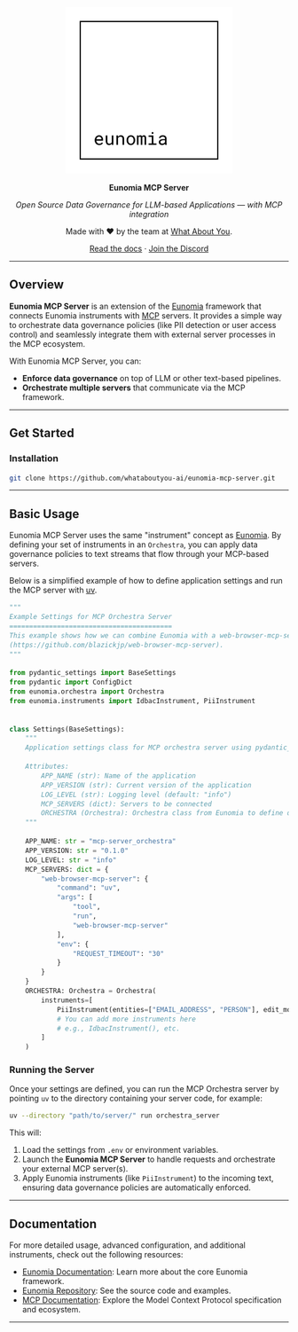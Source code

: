 <div align="center" style="margin-bottom: 1em;">

<img src="https://raw.githubusercontent.com/whataboutyou-ai/eunomia/be03ef57ade3686e6ae7e34227babbea2ae6a04d/docs/assets/logo.svg" alt="Eunomia Logo" width="300"></img>

**Eunomia MCP Server**

*Open Source Data Governance for LLM-based Applications — with MCP integration*

Made with ❤ by the team at [What About You][whataboutyou-website].

[Read the docs][eunomia-docs] · [Join the Discord][discord]

</div>

---

## Overview

**Eunomia MCP Server** is an extension of the [Eunomia][eunomia-repo] framework that connects Eunomia instruments with [MCP][mcp-docs] servers. It provides a simple way to orchestrate data governance policies (like PII detection or user access control) and seamlessly integrate them with external server processes in the MCP ecosystem.

With Eunomia MCP Server, you can:

- **Enforce data governance** on top of LLM or other text-based pipelines.
- **Orchestrate multiple servers** that communicate via the MCP framework.

---

## Get Started

### Installation

```bash
git clone https://github.com/whataboutyou-ai/eunomia-mcp-server.git
```

---

## Basic Usage

Eunomia MCP Server uses the same "instrument" concept as [Eunomia][eunomia-repo]. By defining your set of instruments in an `Orchestra`, you can apply data governance policies to text streams that flow through your MCP-based servers.

Below is a simplified example of how to define application settings and run the MCP server with [uv][uv-docs].

```python
"""
Example Settings for MCP Orchestra Server
=========================================
This example shows how we can combine Eunomia with a web-browser-mcp-server
(https://github.com/blazickjp/web-browser-mcp-server).
"""

from pydantic_settings import BaseSettings
from pydantic import ConfigDict
from eunomia.orchestra import Orchestra
from eunomia.instruments import IdbacInstrument, PiiInstrument


class Settings(BaseSettings):
    """
    Application settings class for MCP orchestra server using pydantic_settings.

    Attributes:
        APP_NAME (str): Name of the application
        APP_VERSION (str): Current version of the application
        LOG_LEVEL (str): Logging level (default: "info")
        MCP_SERVERS (dict): Servers to be connected
        ORCHESTRA (Orchestra): Orchestra class from Eunomia to define data governance policies
    """

    APP_NAME: str = "mcp-server_orchestra"
    APP_VERSION: str = "0.1.0"
    LOG_LEVEL: str = "info"
    MCP_SERVERS: dict = {
        "web-browser-mcp-server": {
            "command": "uv",
            "args": [
                "tool",
                "run",
                "web-browser-mcp-server"
            ],
            "env": {
                "REQUEST_TIMEOUT": "30"
            }
        }
    }
    ORCHESTRA: Orchestra = Orchestra(
        instruments=[
            PiiInstrument(entities=["EMAIL_ADDRESS", "PERSON"], edit_mode="replace"),
            # You can add more instruments here
            # e.g., IdbacInstrument(), etc.
        ]
    )
```

### Running the Server

Once your settings are defined, you can run the MCP Orchestra server by pointing `uv` to the directory containing your server code, for example:

```bash
uv --directory "path/to/server/" run orchestra_server
```

This will:

1. Load the settings from `.env` or environment variables.
2. Launch the **Eunomia MCP Server** to handle requests and orchestrate your external MCP server(s).
3. Apply Eunomia instruments (like `PiiInstrument`) to the incoming text, ensuring data governance policies are automatically enforced.

---

## Documentation

For more detailed usage, advanced configuration, and additional instruments, check out the following resources:

- [Eunomia Documentation][eunomia-docs]: Learn more about the core Eunomia framework.
- [Eunomia Repository][eunomia-repo]: See the source code and examples.
- [MCP Documentation][mcp-docs]: Explore the Model Context Protocol specification and ecosystem.

---


[whataboutyou-website]: https://whataboutyou.ai
[eunomia-repo]: https://github.com/WhatAboutYou-ai/eunomia
[eunomia-docs]: https://whataboutyou-ai.github.io/eunomia/
[mcp-docs]: https://modelcontextprotocol.io/
[uv-docs]: https://docs.astral.sh/uv/
[discord]: https://discord.gg/TyhGZtzg3G
